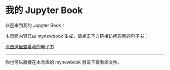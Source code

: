 # 我的 Jupyter Book

欢迎来到我的 Jupyter Book！

本页面内容已由 mynewbook 生成。请点击下方链接访问完整的电子书：

[点击这里查看我的电子书](mynewbook/_build/html/intro.html)

---

你也可以直接在本仓库的 mynewbook 目录下查看源文件。
